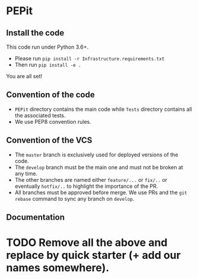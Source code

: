 # PEPit

## Install the code

This code run under Python 3.6+.

- Please run ``pip install -r Infrastructure.requirements.txt``
- Then run ``pip install -e .``

You are all set!

## Convention of the code

- ``PEPit`` directory contains the main code while ``Tests`` directory contains all the associated tests.
- We use PEP8 convention rules.

## Convention of the VCS

- The ``master`` branch is exclusively used for deployed versions of the code.
- The ``develop`` branch must be the main one and must not be broken at any time.
- The other branches are named either ``feature/...`` or ``fix/..`` or eventually ``hotfix/..`` to highlight the importance of the PR.
- All branches must be approved before merge. We use PRs and the ``git rebase`` command to sync any branch on ``develop``.

## Documentation

# TODO Remove all the above and replace by quick starter (+ add our names somewhere).

